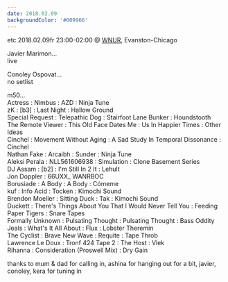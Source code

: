 ```yaml
---
date: 2018.02.09
backgroundColor: '#009966'
---
```


etc 2018.02.09fr 23:00-02:00 @ [WNUR](http://www.wnur.org/), Evanston-Chicago  

Javier Marimon...  
live  

Conoley Ospovat...  
no setlist  

m50...  
Actress : Nimbus : AZD : Ninja Tune  
zK : \[b3\] : Last Night : Hallow Ground  
Special Request : Telepathic Dog : Stairfoot Lane Bunker : Houndstooth  
The Remote Viewer : This Old Face Dates Me : Us In Happier Times : Other Ideas  
Cinchel : Movement Without Aging : A Sad Study In Temporal Dissonance : Cinchel  
Nathan Fake : Arcaibh : Sunder : Ninja Tune  
Aleksi Perala : NLL561606938 : Simulation : Clone Basement Series  
DJ Assam : \[b2\] : I'm Still In 2 It : Lehult  
Jon Doppler : 66UXX\_ WANRBOC  
Borusiade : A Body : A Body : Cómeme  
kuf : Info Acid : Tocken : Kimochi Sound  
Brendon Moeller : Sitting Duck : Tak : Kimochi Sound  
Duckett : There's Things About You That I Would Never Tell You : Feeding Paper Tigers : Snare Tapes  
Formally Unknown : Pulsating Thought : Pulsating Thought : Bass Oddity  
Jeals : What's It All About : Flux : Lobster Theremin  
The Cyclist : Brave New Wave : Requite : Tape Throb  
Lawrence Le Doux : Tronf 424 Tape 2 : The Host : Vlek  
Rihanna : Consideration (Proswell Mix) : Dry Gain  

thanks to mum & dad for calling in, ashina for hanging out for a bit, javier, conoley, kera for tuning in